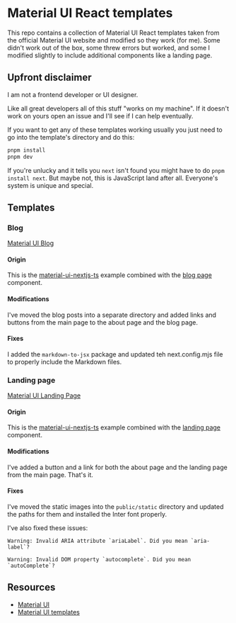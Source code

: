 # Material UI React templates

This repo contains a collection of Material UI React templates taken from the official Material UI website and modified
so they work (for me). Some didn't work out of the box, some threw errors but worked, and some I modified slightly to
include additional components like a landing page.

## Upfront disclaimer

I am not a frontend developer or UI designer.

Like all great developers all of this stuff "works on my machine". If it doesn't work on yours open an issue and I'll
see if I can help eventually.

If you want to get any of these templates working usually you just need to go into the template's directory and do this:

```bash
pnpm install
pnpm dev
```

If you're unlucky and it tells you `next` isn't found you might have to do `pnpm install next`. But maybe not, this is
JavaScript land after all. Everyone's system is unique and special.

## Templates

### Blog

[Material UI Blog](material-ui-blog/README.md)

#### Origin

This is the [material-ui-nextjs-ts](https://github.com/mui/material-ui/tree/master/examples/material-ui-nextjs-ts)
example combined with
the [blog page](https://github.com/mui/material-ui/tree/v5.15.14/docs/data/material/getting-started/templates/blog)
component.

#### Modifications

I've moved the blog posts into a separate directory and added links and buttons from the main page to the about page and
the blog page.

#### Fixes

I added the `markdown-to-jsx` package and updated teh next.config.mjs file to properly include the Markdown files.

### Landing page

[Material UI Landing Page](material-ui-landing-page/README.md)

#### Origin

This is the [material-ui-nextjs-ts](https://github.com/mui/material-ui/tree/master/examples/material-ui-nextjs-ts)
example combined with
the [landing page](https://github.com/mui/material-ui/tree/v5.15.14/docs/data/material/getting-started/templates/landing-page)
component.

#### Modifications

I've added a button and a link for both the about page and the landing page from the main page. That's it.

#### Fixes

I've moved the static images into the `public/static` directory and updated the paths for them and installed the Inter
font properly.

I've also fixed these issues:

```
Warning: Invalid ARIA attribute `ariaLabel`. Did you mean `aria-label`?
```

```
Warning: Invalid DOM property `autocomplete`. Did you mean `autoComplete`?
```

## Resources

- [Material UI](https://mui.com/)
- [Material UI templates](https://mui.com/material-ui/getting-started/templates/)
